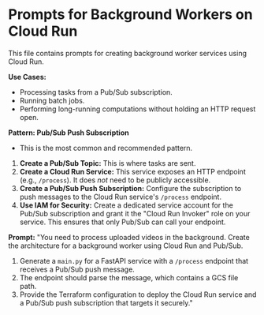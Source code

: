 # Prompts for Background Workers on Cloud Run

This file contains prompts for creating background worker services using Cloud Run.

**Use Cases:**
- Processing tasks from a Pub/Sub subscription.
- Running batch jobs.
- Performing long-running computations without holding an HTTP request open.

**Pattern: Pub/Sub Push Subscription**
- This is the most common and recommended pattern.
1.  **Create a Pub/Sub Topic:** This is where tasks are sent.
2.  **Create a Cloud Run Service:** This service exposes an HTTP endpoint (e.g., `/process`). It does *not* need to be publicly accessible.
3.  **Create a Pub/Sub Push Subscription:** Configure the subscription to push messages to the Cloud Run service's `/process` endpoint.
4.  **Use IAM for Security:** Create a dedicated service account for the Pub/Sub subscription and grant it the "Cloud Run Invoker" role on your service. This ensures that only Pub/Sub can call your endpoint.

**Prompt:**
"You need to process uploaded videos in the background. Create the architecture for a background worker using Cloud Run and Pub/Sub.
1.  Generate a `main.py` for a FastAPI service with a `/process` endpoint that receives a Pub/Sub push message.
2.  The endpoint should parse the message, which contains a GCS file path.
3.  Provide the Terraform configuration to deploy the Cloud Run service and a Pub/Sub push subscription that targets it securely."